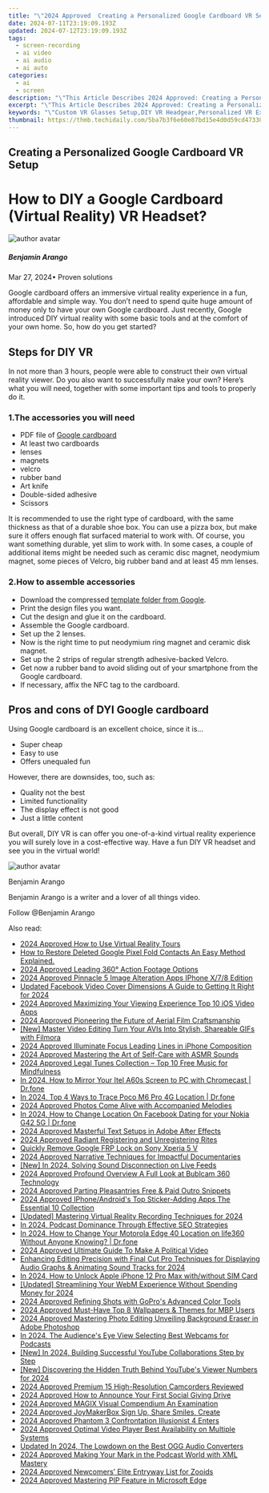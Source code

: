 ```yaml
---
title: "\"2024 Approved  Creating a Personalized Google Cardboard VR Setup\""
date: 2024-07-11T23:19:09.193Z
updated: 2024-07-12T23:19:09.193Z
tags: 
  - screen-recording
  - ai video
  - ai audio
  - ai auto
categories: 
  - ai
  - screen
description: "\"This Article Describes 2024 Approved: Creating a Personalized Google Cardboard VR Setup\""
excerpt: "\"This Article Describes 2024 Approved: Creating a Personalized Google Cardboard VR Setup\""
keywords: "\"Custom VR Glasses Setup,DIY VR Headgear,Personalized VR Experience,VR for Beginners,Home-Made Google Cardboard,Build Your Own VR Kit,Tailored Cardboard Viewing\""
thumbnail: https://thmb.techidaily.com/5ba7b3f6e60e87bd15e4d0d59cd473305f169947afe8b79e803b03fc556698ce.jpg
---
```


## Creating a Personalized Google Cardboard VR Setup

# How to DIY a Google Cardboard (Virtual Reality) VR Headset?

![author avatar](https://images.wondershare.com/filmora/article-images/benjamin-arango-author.jpg)

##### Benjamin Arango

 Mar 27, 2024• Proven solutions

 Google cardboard offers an immersive virtual reality experience in a fun, affordable and simple way. You don’t need to spend quite huge amount of money only to have your own Google cardboard. Just recently, Google introduced DIY virtual reality with some basic tools and at the comfort of your own home. So, how do you get started?

## Steps for DIY VR

 In not more than 3 hours, people were able to construct their own virtual reality viewer. Do you also want to successfully make your own? Here’s what you will need, together with some important tips and tools to properly do it.

### 1.The accessories you will need

* PDF file of [Google cardboard](https://vr.google.com/intl/en%5Fus/cardboard/get-cardboard/)
* At least two cardboards
* lenses
* magnets
* velcro
* rubber band
* Art knife
* Double-sided adhesive
* Scissors

 It is recommended to use the right type of cardboard, with the same thickness as that of a durable shoe box. You can use a pizza box, but make sure it offers enough flat surfaced material to work with. Of course, you want something durable, yet slim to work with. In some cases, a couple of additional items might be needed such as ceramic disc magnet, neodymium magnet, some pieces of Velcro, big rubber band and at least 45 mm lenses.

### 2.How to assemble accessories

* Download the compressed [template folder from Google](https://vr.google.com/intl/en%5Fus/cardboard/get-cardboard/).
* Print the design files you want.
* Cut the design and glue it on the cardboard.
* Assemble the Google cardboard.
* Set up the 2 lenses.
* Now is the right time to put neodymium ring magnet and ceramic disk magnet.
* Set up the 2 strips of regular strength adhesive-backed Velcro.
* Get now a rubber band to avoid sliding out of your smartphone from the Google cardboard.
* If necessary, affix the NFC tag to the cardboard.

## Pros and cons of DYI Google cardboard

 Using Google cardboard is an excellent choice, since it is…

* Super cheap
* Easy to use
* Offers unequaled fun

 However, there are downsides, too, such as:

* Quality not the best
* Limited functionality
* The display effect is not good
* Just a little content

 But overall, DIY VR is can offer you one-of-a-kind virtual reality experience you will surely love in a cost-effective way. Have a fun DIY VR headset and see you in the virtual world!

![author avatar](https://images.wondershare.com/filmora/article-images/benjamin-arango-author.jpg)

Benjamin Arango

Benjamin Arango is a writer and a lover of all things video.

Follow @Benjamin Arango


<ins class="adsbygoogle"
     style="display:block"
     data-ad-format="autorelaxed"
     data-ad-client="ca-pub-7571918770474297"
     data-ad-slot="1223367746"></ins>



<ins class="adsbygoogle"
     style="display:block"
     data-ad-client="ca-pub-7571918770474297"
     data-ad-slot="8358498916"
     data-ad-format="auto"
     data-full-width-responsive="true"></ins>




<span class="atpl-alsoreadstyle">Also read:</span>
<div><ul>
<li><a href="https://fox-friendly.techidaily.com/2024-approved-how-to-use-virtual-reality-tours/"><u>2024 Approved  How to Use Virtual Reality Tours</u></a></li>
<li><a href="https://blog-min.techidaily.com/how-to-restore-deleted-google-pixel-fold-contacts-an-easy-method-explained-by-fonelab-android-recover-contacts/"><u>How to Restore Deleted Google Pixel Fold Contacts  An Easy Method Explained.</u></a></li>
<li><a href="https://fox-friendly.techidaily.com/2024-approved-leading-360-action-footage-options/"><u>2024 Approved  Leading 360° Action Footage Options</u></a></li>
<li><a href="https://fox-friendly.techidaily.com/2024-approved-pinnacle-5-image-alteration-apps-iphone-x78-edition/"><u>2024 Approved  Pinnacle 5 Image Alteration Apps  IPhone X/7/8 Edition</u></a></li>
<li><a href="https://video-creation-software.techidaily.com/updated-facebook-video-cover-dimensions-a-guide-to-getting-it-right-for-2024/"><u>Updated Facebook Video Cover Dimensions A Guide to Getting It Right for 2024</u></a></li>
<li><a href="https://fox-friendly.techidaily.com/2024-approved-maximizing-your-viewing-experience-top-10-ios-video-apps/"><u>2024 Approved  Maximizing Your Viewing Experience  Top 10 iOS Video Apps</u></a></li>
<li><a href="https://fox-friendly.techidaily.com/2024-approved-pioneering-the-future-of-aerial-film-craftsmanship/"><u>2024 Approved  Pioneering the Future of Aerial Film Craftsmanship</u></a></li>
<li><a href="https://extra-skills.techidaily.com/new-master-video-editing-turn-your-avis-into-stylish-shareable-gifs-with-filmora/"><u>[New] Master Video Editing  Turn Your AVIs Into Stylish, Shareable GIFs with Filmora</u></a></li>
<li><a href="https://fox-friendly.techidaily.com/2024-approved-illuminate-focus-leading-lines-in-iphone-composition/"><u>2024 Approved  Illuminate Focus  Leading Lines in iPhone Composition</u></a></li>
<li><a href="https://fox-friendly.techidaily.com/2024-approved-mastering-the-art-of-self-care-with-asmr-sounds/"><u>2024 Approved  Mastering the Art of Self-Care with ASMR Sounds</u></a></li>
<li><a href="https://fox-friendly.techidaily.com/2024-approved-legal-tunes-collection-top-10-free-music-for-mindfulness/"><u>2024 Approved  Legal Tunes Collection – Top 10 Free Music for Mindfulness</u></a></li>
<li><a href="https://screen-mirror.techidaily.com/in-2024-how-to-mirror-your-itel-a60s-screen-to-pc-with-chromecast-drfone-by-drfone-android/"><u>In 2024, How to Mirror Your Itel A60s Screen to PC with Chromecast | Dr.fone</u></a></li>
<li><a href="https://android-location-track.techidaily.com/in-2024-top-4-ways-to-trace-poco-m6-pro-4g-location-drfone-by-drfone-virtual-android/"><u>In 2024, Top 4 Ways to Trace Poco M6 Pro 4G Location | Dr.fone</u></a></li>
<li><a href="https://fox-friendly.techidaily.com/2024-approved-photos-come-alive-with-accompanied-melodies/"><u>2024 Approved  Photos Come Alive with Accompanied Melodies</u></a></li>
<li><a href="https://location-social.techidaily.com/in-2024-how-to-change-location-on-facebook-dating-for-your-nokia-g42-5g-drfone-by-drfone-virtual-android/"><u>In 2024, How to Change Location On Facebook Dating for your Nokia G42 5G | Dr.fone</u></a></li>
<li><a href="https://fox-friendly.techidaily.com/2024-approved-masterful-text-setups-in-adobe-after-effects/"><u>2024 Approved  Masterful Text Setups in Adobe After Effects</u></a></li>
<li><a href="https://fox-friendly.techidaily.com/2024-approved-radiant-registering-and-unregistering-rites/"><u>2024 Approved  Radiant Registering and Unregistering Rites</u></a></li>
<li><a href="https://review-topics.techidaily.com/quickly-remove-google-frp-lock-on-sony-xperia-5-v-by-drfone-android-unlock-remove-google-frp/"><u>Quickly Remove Google FRP Lock on Sony Xperia 5 V</u></a></li>
<li><a href="https://fox-friendly.techidaily.com/2024-approved-narrative-techniques-for-impactful-documentaries/"><u>2024 Approved  Narrative Techniques for Impactful Documentaries</u></a></li>
<li><a href="https://desktop-recording.techidaily.com/new-in-2024-solving-sound-disconnection-on-live-feeds/"><u>[New] In 2024, Solving Sound Disconnection on Live Feeds</u></a></li>
<li><a href="https://fox-friendly.techidaily.com/2024-approved-profound-overview-a-full-look-at-bublcam-360-technology/"><u>2024 Approved  Profound Overview  A Full Look at Bublcam 360 Technology</u></a></li>
<li><a href="https://fox-friendly.techidaily.com/2024-approved-parting-pleasantries-free-and-paid-outro-snippets/"><u>2024 Approved  Parting Pleasantries  Free & Paid Outro Snippets</u></a></li>
<li><a href="https://fox-friendly.techidaily.com/2024-approved-iphoneandroids-top-sticker-adding-apps-the-essential-10-collection/"><u>2024 Approved  IPhone/Android's Top Sticker-Adding Apps  The Essential 10 Collection</u></a></li>
<li><a href="https://screen-mirroring-recording.techidaily.com/updated-mastering-virtual-reality-recording-techniques-for-2024/"><u>[Updated] Mastering Virtual Reality Recording Techniques for 2024</u></a></li>
<li><a href="https://extra-approaches.techidaily.com/in-2024-podcast-dominance-through-effective-seo-strategies/"><u>In 2024, Podcast Dominance Through Effective SEO Strategies</u></a></li>
<li><a href="https://location-social.techidaily.com/in-2024-how-to-change-your-motorola-edge-40-location-on-life360-without-anyone-knowing-drfone-by-drfone-virtual-android/"><u>In 2024, How to Change Your Motorola Edge 40 Location on life360 Without Anyone Knowing? | Dr.fone</u></a></li>
<li><a href="https://ai-editing-video.techidaily.com/2024-approved-ultimate-guide-to-make-a-political-video/"><u>2024 Approved Ultimate Guide To Make A Political Video</u></a></li>
<li><a href="https://voice-adjusting.techidaily.com/enhancing-editing-precision-with-final-cut-pro-techniques-for-displaying-audio-graphs-and-animating-sound-tracks-for-2024/"><u>Enhancing Editing Precision with Final Cut Pro Techniques for Displaying Audio Graphs & Animating Sound Tracks for 2024</u></a></li>
<li><a href="https://sim-unlock.techidaily.com/in-2024-how-to-unlock-apple-iphone-12-pro-max-withwithout-sim-card-by-drfone-ios/"><u>In 2024, How to Unlock Apple iPhone 12 Pro Max with/without SIM Card</u></a></li>
<li><a href="https://vp-tips.techidaily.com/updated-streamlining-your-webm-experience-without-spending-money-for-2024/"><u>[Updated] Streamlining Your WebM Experience Without Spending Money for 2024</u></a></li>
<li><a href="https://fox-friendly.techidaily.com/2024-approved-refining-shots-with-gopros-advanced-color-tools/"><u>2024 Approved  Refining Shots with GoPro's Advanced Color Tools</u></a></li>
<li><a href="https://fox-friendly.techidaily.com/2024-approved-must-have-top-8-wallpapers-and-themes-for-mbp-users/"><u>2024 Approved  Must-Have  Top 8 Wallpapers & Themes for MBP Users</u></a></li>
<li><a href="https://fox-friendly.techidaily.com/2024-approved-mastering-photo-editing-unveiling-background-eraser-in-adobe-photoshop/"><u>2024 Approved  Mastering Photo Editing  Unveiling Background Eraser in Adobe Photoshop</u></a></li>
<li><a href="https://fox-http.techidaily.com/in-2024-the-audiences-eye-view-selecting-best-webcams-for-podcasts/"><u>In 2024, The Audience's Eye View  Selecting Best Webcams for Podcasts</u></a></li>
<li><a href="https://facebook-video-footage.techidaily.com/new-in-2024-building-successful-youtube-collaborations-step-by-step/"><u>[New] In 2024, Building Successful YouTube Collaborations Step by Step</u></a></li>
<li><a href="https://facebook-video-share.techidaily.com/new-discovering-the-hidden-truth-behind-youtubes-viewer-numbers-for-2024/"><u>[New] Discovering the Hidden Truth Behind YouTube's Viewer Numbers for 2024</u></a></li>
<li><a href="https://fox-friendly.techidaily.com/2024-approved-premium-15-high-resolution-camcorders-reviewed/"><u>2024 Approved  Premium 15 High-Resolution Camcorders Reviewed</u></a></li>
<li><a href="https://some-techniques.techidaily.com/2024-approved-how-to-announce-your-first-social-giving-drive/"><u>2024 Approved  How to Announce Your First Social Giving Drive</u></a></li>
<li><a href="https://fox-friendly.techidaily.com/2024-approved-magix-visual-compendium-an-examination/"><u>2024 Approved  MAGIX Visual Compendium  An Examination</u></a></li>
<li><a href="https://fox-friendly.techidaily.com/2024-approved-joymakerbox-sign-up-share-smiles-create/"><u>2024 Approved  JoyMakerBox  Sign Up, Share Smiles, Create</u></a></li>
<li><a href="https://fox-friendly.techidaily.com/2024-approved-phantom-3-confrontation-illusionist-4-enters/"><u>2024 Approved  Phantom 3 Confrontation  Illusionist 4 Enters</u></a></li>
<li><a href="https://fox-friendly.techidaily.com/2024-approved-optimal-video-player-best-availability-on-multiple-systems/"><u>2024 Approved  Optimal Video Player  Best Availability on Multiple Systems</u></a></li>
<li><a href="https://ai-video-apps.techidaily.com/updated-in-2024-the-lowdown-on-the-best-ogg-audio-converters/"><u>Updated In 2024, The Lowdown on the Best OGG Audio Converters</u></a></li>
<li><a href="https://fox-friendly.techidaily.com/2024-approved-making-your-mark-in-the-podcast-world-with-xml-mastery/"><u>2024 Approved  Making Your Mark in the Podcast World with XML Mastery</u></a></li>
<li><a href="https://fox-friendly.techidaily.com/2024-approved-newcomers-elite-entryway-list-for-zooids/"><u>2024 Approved  Newcomers’ Elite Entryway List for Zooids</u></a></li>
<li><a href="https://fox-friendly.techidaily.com/2024-approved-mastering-pip-feature-in-microsoft-edge/"><u>2024 Approved  Mastering PIP Feature in Microsoft Edge</u></a></li>
</ul></div>
